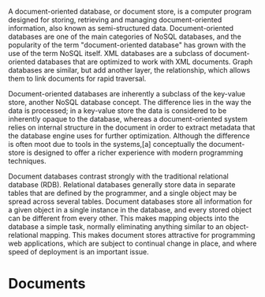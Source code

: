 
A document-oriented database, or document store, is a computer program designed for storing, retrieving and managing document-oriented information, also known as semi-structured data. Document-oriented databases are one of the main categories of NoSQL databases, and the popularity of the term "document-oriented database" has grown with the use of the term NoSQL itself. XML databases are a subclass of document-oriented databases that are optimized to work with XML documents. Graph databases are similar, but add another layer, the relationship, which allows them to link documents for rapid traversal.

Document-oriented databases are inherently a subclass of the key-value store, another NoSQL database concept. The difference lies in the way the data is processed; in a key-value store the data is considered to be inherently opaque to the database, whereas a document-oriented system relies on internal structure in the document in order to extract metadata that the database engine uses for further optimization. Although the difference is often moot due to tools in the systems,[a] conceptually the document-store is designed to offer a richer experience with modern programming techniques.

Document databases contrast strongly with the traditional relational database (RDB). Relational databases generally store data in separate tables that are defined by the programmer, and a single object may be spread across several tables. Document databases store all information for a given object in a single instance in the database, and every stored object can be different from every other. This makes mapping objects into the database a simple task, normally eliminating anything similar to an object-relational mapping. This makes document stores attractive for programming web applications, which are subject to continual change in place, and where speed of deployment is an important issue.

# Documents
